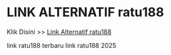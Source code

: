 # LINK ALTERNATIF ratu188

Klik Disini >> <a href="https://linksto.pages.dev/">Link Alternatif ratu188 </a>

link ratu188 terbaru
link ratu188 2025